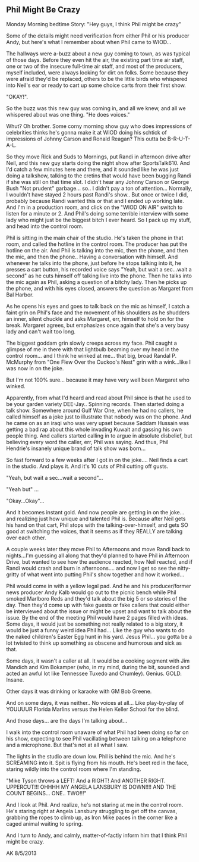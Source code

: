 ## Phil Might Be Crazy

Monday Morning bedtime Story: "Hey guys, I think Phil might be crazy"

Some of the details might need verification from either Phil or his producer Andy, but here's what I remember about when Phil came to WIOD…

The hallways were a-buzz about a new guy coming to town, as was typical of those days. Before they even hit the air, the existing part time air staff, one or two of the insecure full-time air staff, and most of the producers, myself included, were always looking for dirt on folks. Some because they were afraid they'd be replaced, others to be the little birds who whispered into Neil's ear or ready to cart up some choice carts from their first show.

"OKAY!".

So the buzz was this new guy was coming in, and all we knew, and all we whispered about was one thing. "He does voices."

Whut? Oh brother. Some corny morning show guy who does impressions of celebrities thinks he's gonna make it at WIOD doing his schtick of impressions of Johnny Carson and Ronald Reagan? This outta be B-R-U-T-A-L.

So they move Rick and Suds to Mornings, put Randi in afternoon drive after Neil, and this new guy starts doing the night show after SportsTalk610. And I'd catch a few minutes here and there, and it sounded like he was just doing a talkshow, talking to the cretins that would have been bugging Randi if she was still on that time slot. I didn't hear any Johnny Carson or George Bush "Not prudent" garbage… so.. I didn't pay a ton of attention… Normally, I wouldn't have stayed 2 hours past Randi's show.. But once or twice I did, probably because Randi wanted this or that and I ended up working late. And I'm in a production room, and click on the "WIOD ON AIR" switch to listen for a minute or 2. And Phil's doing some terrible interview with some lady who might just be the biggest bitch I ever heard. So I pack up my stuff, and head into the control room.

Phil is sitting in the main chair of the studio. He's taken the phone in that room, and called the hotline in the control room. The producer has put the hotline on the air. And Phil is talking into the mic, then the phone, and then the mic, and then the phone.. Having a conversation with himself. And whenever he talks into the phone, just before he stops talking into it, he presses a cart button, his recorded voice says "Yeah, but wait a sec…wait a second" as he cuts himself off talking live into the phone. Then he talks into the mic again as Phil, asking a question of a bitchy lady. Then he picks up the phone, and with his eyes closed, answers the question as Margaret from Bal Harbor.

As he opens his eyes and goes to talk back on the mic as himself, I catch a faint grin on Phil's face and the movement of his shoulders as he shudders an inner, silent chuckle and asks Margaret, err, himself to hold on for the break. Margaret agrees, but emphasizes once again that she's a very busy lady and can't wait too long.

The biggest goddam grin slowly creeps across my face. Phil caught a glimpse of me in there with that lightbulb beaming over my head in the control room… and I think he winked at me… that big, broad Randal P. McMurphy from "One Flew Over the Cuckoo's Nest" grin with a wink...like I was now in on the joke.

But I'm not 100% sure… because it may have very well been Margaret who winked.

Apparently, from what I'd heard and read about Phil since is that he used to be your garden variety DEE-Jay.. Spinning records. Then started doing a talk show. Somewhere around Gulf War One, when he had no callers, he called himself as a joke just to illustrate that nobody was on the phone. And he came on as an iraqi who was very upset because Saddam Hussain was getting a bad rap about this whole invading Kuwait and gassing his own people thing. And callers started calling in to argue in absolute disbelief, but believing every word the caller, err, Phil was saying. And thus, Phil Hendrie's insanely unique brand of talk show was born…

So fast forward to a few weeks after I got in on the joke…. Neil finds a cart in the studio. And plays it. And it's 10 cuts of Phil cutting off gusts.

"Yeah, but wait a sec…wait a second"…

"Yeah but" …

"Okay…Okay"…

And it becomes instant gold. And now people are getting in on the joke…and realizing just how unique and talented Phil is. Because after Neil gets his hand on that cart, Phil stops with the talking-over-himself, and gets SO good at switching the voices, that it seems as if they REALLY are talking over each other.

A couple weeks later they move Phil to Afternoons and move Randi back to nights…I'm guessing all along that they'd planned to have Phil in Afternoon Drive, but wanted to see how the audience reacted, how Neil reacted, and if Randi would crash and burn in afternoons…. and now I get so see the nitty-gritty of what went into putting Phil's show together and how it worked…

Phil would come in with a yellow legal pad. And he and his producer/former news producer Andy Kalb would go out to the picnic bench while Phil smoked Marlboro Reds and they'd talk about the big 5 or so stories of the day. Then they'd come up with fake guests or fake callers that could either be interviewed about the issue or might be upset and want to talk about the issue. By the end of the meeting Phil would have 2 pages filled with ideas. Some days, it would just be something not really related to a big story, it would be just a funny weird idea Phil had... Like the guy who wants to do the naked children's Easter Egg hunt in his yard. Jesus Phil… you gotta be a lot twisted to think up something as obscene and humorous and sick as that.

Some days, it wasn't a caller at all. It would be a cooking segment with Jim Mandich and Kim Bokamper (who, in my mind, during the bit, sounded and acted an awful lot like Tennessee Tuxedo and Chumley). Genius. GOLD. Insane.

Other days it was drinking or karaoke with GM Bob Greene.

And on some days, it was neither.. No voices at all… Like play-by-play of YOUUUUR Florida Marlins versus the Helen Keller School for the blind.

And those days… are the days I'm talking about…

I walk into the control room unaware of what Phil had been doing so far on his show, expecting to see Phil vacillating between talking on a telephone and a microphone. But that's not at all what I saw.

The lights in the studio are down low. Phil is behind the mic. And he's SCREAMING into it. Spit is flying from his mouth. He's beet red in the face, staring wildly into the control room where I'm standing.

"Mike Tyson throws a LEFT! And a RIGHT! And ANOTHER RIGHT. UPPERCUT!!! OHHHH MY ANGELA LANSBURY IS DOWN!!!! AND THE COUNT BEGINS… ONE.. TWO!!!"

And I look at Phil. And realize, he's not staring at me in the control room. He's staring right at Angela Lansbury struggling to get off the canvas, grabbing the ropes to climb up, as Iron Mike paces in the corner like a caged animal waiting to spring.

And I turn to Andy, and calmly, matter-of-factly inform him that I think Phil might be crazy.

AK 8/5/2013
